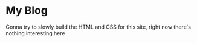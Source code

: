 # My Blog
Gonna try to slowly build the HTML and CSS for this site, right now there's nothing interesting here